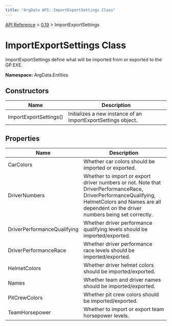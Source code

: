 ```yaml
---
title: "ArgData API: ImportExportSettings Class"
---
```


[API Reference](/argdata/api) &gt; [0.19](/argdata/api/0.19) &gt; ImportExportSettings

# ImportExportSettings Class

ImportExportSettings define what will be imported from or exported to the GP.EXE.

**Namespace:** ArgData.Entities

## Constructors

<table class="table table-bordered table-striped ">
<thead>
  <tr>
    <th>Name</th>
    <th>Description</th>
  </tr>
</thead>
<tbody>
  <tr>
    <td>ImportExportSettings()</td>
    <td>Initializes a new instance of an ImportExportSettings object.</td>
  </tr>
</tbody>
</table>


## Properties

<table class="table table-bordered table-striped ">
<thead>
  <tr>
    <th>Name</th>
    <th>Description</th>
  </tr>
</thead>
<tbody>
  <tr>
    <td>CarColors</td>
    <td>Whether car colors should be imported or exported.</td>
  </tr>
  <tr>
    <td>DriverNumbers</td>
    <td>Whether to import or export driver numbers or not. Note that DriverPerformanceRace, DriverPerformanceQualifying,
HelmetColors and Names are all dependent on the driver numbers being set correctly.</td>
  </tr>
  <tr>
    <td>DriverPerformanceQualifying</td>
    <td>Whether driver performance qualifying levels should be imported/exported.</td>
  </tr>
  <tr>
    <td>DriverPerformanceRace</td>
    <td>Whether driver performance race levels should be imported/exported.</td>
  </tr>
  <tr>
    <td>HelmetColors</td>
    <td>Whether driver helmet colors should be imported/exported.</td>
  </tr>
  <tr>
    <td>Names</td>
    <td>Whether team and driver names should be imported/exported.</td>
  </tr>
  <tr>
    <td>PitCrewColors</td>
    <td>Whether pit crew colors should be imported/exported.</td>
  </tr>
  <tr>
    <td>TeamHorsepower</td>
    <td>Whether to import or export team horsepower levels.</td>
  </tr>
</tbody>
</table>


